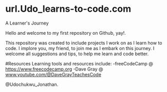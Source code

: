 # url.Udo_learns-to-code.com
A Learner's Journey

Hello and welcome to my first repository on Github, yay!.

This repository was created to include projects I work on as I learn how to code.
I implore you, my friend, to join me as I embark on this journey. I welcome all suggestions and tips, to help me learn and code better.

#Resources 
Learning tools and resources include:
-freeCodeCamp @ https://www.freecodecamp.org
-Dave Gray @ www.youtube.com/@DaveGrayTeachesCode

@Udochukwu_Jonathan.
